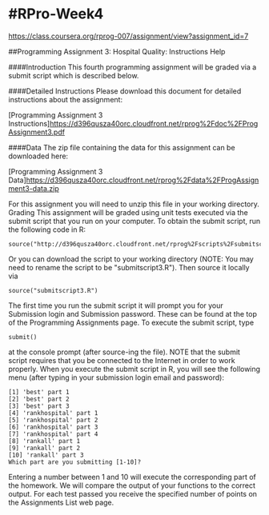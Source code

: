 #RPro-Week4
==========
https://class.coursera.org/rprog-007/assignment/view?assignment_id=7

##Programming Assignment 3: Hospital Quality: Instructions Help

####Introduction
This fourth programming assignment will be graded via a submit script which is described below.

####Detailed Instructions
Please download this document for detailed instructions about the assignment:

[Programming Assignment 3 Instructions]https://d396qusza40orc.cloudfront.net/rprog%2Fdoc%2FProgAssignment3.pdf

####Data
The zip file containing the data for this assignment can be downloaded here:

[Programming Assignment 3 Data]https://d396qusza40orc.cloudfront.net/rprog%2Fdata%2FProgAssignment3-data.zip

For this assignment you will need to unzip this file in your working directory.
Grading
This assignment will be graded using unit tests executed via the submit script that you run on your computer. To obtain the submit script, run the following code in R:

````
source("http://d396qusza40orc.cloudfront.net/rprog%2Fscripts%2Fsubmitscript3.R")
````
Or you can download the script to your working directory (NOTE: You may need to rename the script to be "submitscript3.R"). Then source it locally via
````
source("submitscript3.R")
````
The first time you run the submit script it will prompt you for your Submission login and Submission password. These can be found at the top of the Programming Assignments page. To execute the submit script, type
````
submit()
````
at the console prompt (after source-ing the file). NOTE that the submit script requires that you be connected to the Internet in order to work properly. When you execute the submit script in R, you will see the following menu (after typing in your submission login email and password):
````
[1] 'best' part 1
[2] 'best' part 2
[3] 'best' part 3
[4] 'rankhospital' part 1
[5] 'rankhospital' part 2
[6] 'rankhospital' part 3
[7] 'rankhospital' part 4
[8] 'rankall' part 1
[9] 'rankall' part 2
[10] 'rankall' part 3
Which part are you submitting [1-10]? 
````
Entering a number between 1 and 10 will execute the corresponding part of the homework. We will compare the output of your functions to the correct output. For each test passed you receive the specified number of points on the Assignments List web page. 